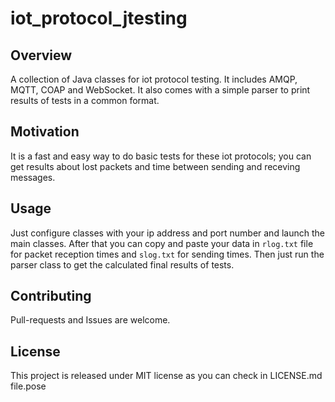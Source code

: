 # iot_protocol_jtesting

## Overview

A collection of Java classes for iot protocol testing. It includes AMQP, MQTT, COAP and WebSocket. It also comes with a simple parser to print results of tests in a common format.

## Motivation

It is a fast and easy way to do basic tests for these iot protocols; you can get results about lost packets and time between sending and receving messages. 

## Usage

Just configure classes with your ip address and port number and launch the main classes. After that you can copy and paste your data in `rlog.txt`  file for packet reception times and `slog.txt`  for sending times. Then just run the parser class to get the calculated final results of tests.

## Contributing

Pull-requests and Issues are welcome.

## License

This project is released under MIT license as you can check in LICENSE.md file.pose
